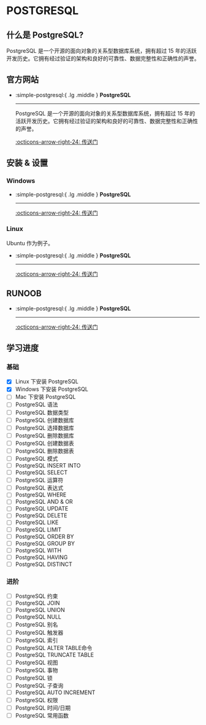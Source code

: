 # POSTGRESQL

## 什么是 PostgreSQL?

PostgreSQL 是一个开源的面向对象的关系型数据库系统，拥有超过 15 年的活跃开发历史。它拥有经过验证的架构和良好的可靠性、数据完整性和正确性的声誉。

## 官方网站

<div class="grid cards" markdown>

-   :simple-postgresql:{ .lg .middle } __PostgreSQL__

    ---

    PostgreSQL 是一个开源的面向对象的关系型数据库系统，拥有超过 15 年的活跃开发历史。它拥有经过验证的架构和良好的可靠性、数据完整性和正确性的声誉。

    [:octicons-arrow-right-24: <a href="https://www.postgresql.org/" target="_blank"> 传送门 </a>](#)

</div>

## 安装 & 设置

### Windows

<div class="grid cards" markdown>

-   :simple-postgresql:{ .lg .middle } __PostgreSQL__

    ---

    [:octicons-arrow-right-24: <a href="https://www.runoob.com/postgresql/windows-install-postgresql.html" target="_blank"> 传送门 </a>](#)

</div>

### Linux

Ubuntu 作为例子。

<div class="grid cards" markdown>

-   :simple-postgresql:{ .lg .middle } __PostgreSQL__

    ---

    [:octicons-arrow-right-24: <a href="https://www.digitalocean.com/community/tutorials/how-to-install-postgresql-on-ubuntu-22-04-quickstart" target="_blank"> 传送门 </a>](#)

</div>

## RUNOOB

<div class="grid cards" markdown>

-   :simple-postgresql:{ .lg .middle } __PostgreSQL__

    ---

    [:octicons-arrow-right-24: <a href="https://www.runoob.com/postgresql/postgresql-tutorial.html" target="_blank"> 传送门 </a>](#)

</div>

## 学习进度

### 基础
- [x] Linux 下安装 PostgreSQL
- [x] Windows 下安装 PostgreSQL
- [ ] Mac 下安装 PostgreSQL
- [ ] PostgreSQL 语法
- [ ] PostgreSQL 数据类型
- [ ] PostgreSQL 创建数据库
- [ ] PostgreSQL 选择数据库
- [ ] PostgreSQL 删除数据库
- [ ] PostgreSQL 创建数据表
- [ ] PostgreSQL 删除数据表
- [ ] PostgreSQL 模式
- [ ] PostgreSQL INSERT INTO
- [ ] PostgreSQL SELECT
- [ ] PostgreSQL 运算符
- [ ] PostgreSQL 表达式
- [ ] PostgreSQL WHERE
- [ ] PostgreSQL AND & OR
- [ ] PostgreSQL UPDATE
- [ ] PostgreSQL DELETE
- [ ] PostgreSQL LIKE
- [ ] PostgreSQL LIMIT
- [ ] PostgreSQL ORDER BY
- [ ] PostgreSQL GROUP BY
- [ ] PostgreSQL WITH
- [ ] PostgreSQL HAVING
- [ ] PostgreSQL DISTINCT

### 进阶
- [ ] PostgreSQL 约束
- [ ] PostgreSQL JOIN
- [ ] PostgreSQL UNION
- [ ] PostgreSQL NULL
- [ ] PostgreSQL 别名
- [ ] PostgreSQL 触发器
- [ ] PostgreSQL 索引
- [ ] PostgreSQL ALTER TABLE命令
- [ ] PostgreSQL TRUNCATE TABLE
- [ ] PostgreSQL 视图
- [ ] PostgreSQL 事物
- [ ] PostgreSQL 锁
- [ ] PostgreSQL 子查询
- [ ] PostgreSQL AUTO INCREMENT
- [ ] PostgreSQL 权限 
- [ ] PostgreSQL 时间/日期
- [ ] PostgreSQL 常用函数
